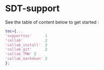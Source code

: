 ```{include} ./header.md
```
# SDT-support <book id="support">

See the table of content below to get started :

````matlab
toc={...
'supporttoc'      1
'collab'          2
'collab_install'  2
'collab_git'      2
'collab_TMW' 2
'collab_markdown' 2
};
````